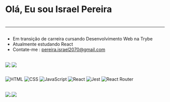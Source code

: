 <h1> Olá, Eu sou Israel Pereira <h1/>
<hr/>

###

- Em transição de carreira cursando Desenvolvimento Web na Trybe
- Atualmente estudando React 
- Contate-me : pereira.israel2070@gmail.com

##

<div>
<a href="https://github.com/IsraelViPe"> <img align="center" src="https://github-readme-stats.vercel.app/api?username=IsraelViPe&count_private=true&theme=moltack&hide=contribs,prs&show_icons=true" /></a>
<img align="center" src="https://github-readme-stats.vercel.app/api/top-langs/?username=IsraelViPe&layout=compact&theme=maroongold" />
</div>
  
##
  
![HTML](https://img.shields.io/badge/HTML5-E34F26?style=for-the-badge&logo=html5&logoColor=white)
![CSS](https://img.shields.io/badge/CSS3-1572B6?style=for-the-badge&logo=css3&logoColor=white)
![JavaScript](https://img.shields.io/badge/JavaScript-323330?style=for-the-badge&logo=javascript&logoColor=F7DF1E)
![React](https://img.shields.io/badge/React-20232A?style=for-the-badge&logo=react&logoColor=61DAFB)
![Jest](https://img.shields.io/badge/Jest-C21325?style=for-the-badge&logo=jest&logoColor=white)
![React Router](https://img.shields.io/badge/React_Router-CA4245?style=for-the-badge&logo=react-router&logoColor=white)  

##
  <div>
    <a href="https://israelvipe.github.io/" target="_blank"/></>
    <img align="center" src="https://github-readme-stats.vercel.app/api/pin/?username=IsraelViPe&theme=moltack&repo=IsraelViPe.github.io" />
    <a href="https://github.com/IsraelViPe/trybe-exercicios" target="_blank"/></>
    <img align="center" src="https://github-readme-stats.vercel.app/api/pin/?username=IsraelViPe&theme=moltack&repo=trybe-exercicios" />
    </div>
  
  
  


